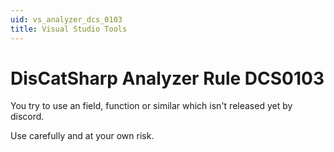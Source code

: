 ```yaml
---
uid: vs_analyzer_dcs_0103
title: Visual Studio Tools
---
```


# DisCatSharp Analyzer Rule DCS0103

You try to use an field, function or similar which isn't released yet by discord.

Use carefully and at your own risk.
